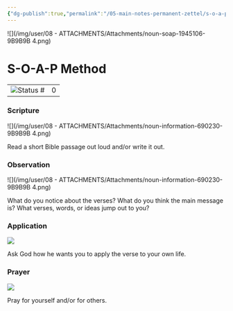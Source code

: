 ```yaml
---
{"dg-publish":true,"permalink":"/05-main-notes-permanent-zettel/s-o-a-p-method/","noteIcon":"outgoing"}
---
```


 

![](/img/user/08 - ATTACHMENTS/Attachments/noun-soap-1945106-9B9B9B 4.png)

# S-O-A-P Method

|                                                                      |     |
| -------------------------------------------------------------------- | --- |
| ![](08%20-%20ATTACHMENTS/Attachments/formula_gray%20324.svg)Status # | 0   |

### **Scripture**

![](/img/user/08 - ATTACHMENTS/Attachments/noun-information-690230-9B9B9B 4.png)

Read a short Bible passage out loud and/or write it out.

### **Observation**

![](/img/user/08 - ATTACHMENTS/Attachments/noun-information-690230-9B9B9B 4.png)

What do you notice about the verses? What do you think the main message is? What verses, words, or ideas jump out to you?

### **Application**

![](Dashboard/Attachments/noun-information-690230-9B9B9B%204.png)

Ask God how he wants you to apply the verse to your own life.

### **Prayer**

![](Dashboard/Attachments/noun-information-690230-9B9B9B%204.png)

Pray for yourself and/or for others.